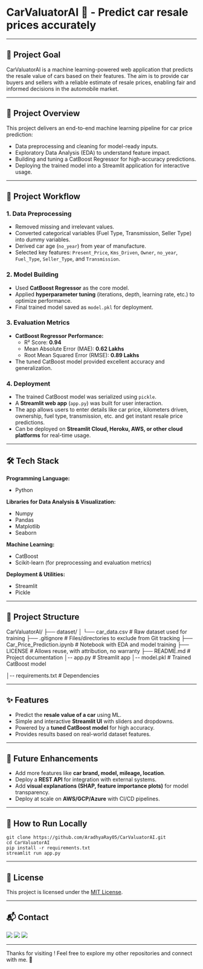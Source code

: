 # CarValuatorAI 🚗 - Predict car resale prices accurately

---


## 📌 Project Goal  
CarValuatorAI is a machine learning-powered web application that predicts the resale value of cars based on their features. The aim is to provide car buyers and sellers with a reliable estimate of resale prices, enabling fair and informed decisions in the automobile market.  

---

## 📖 Project Overview  
This project delivers an end-to-end machine learning pipeline for car price prediction:  
- Data preprocessing and cleaning for model-ready inputs.  
- Exploratory Data Analysis (EDA) to understand feature impact.  
- Building and tuning a CatBoost Regressor for high-accuracy predictions.  
- Deploying the trained model into a Streamlit application for interactive usage.

---

## 🔄 Project Workflow  

### 1. Data Preprocessing  
- Removed missing and irrelevant values.  
- Converted categorical variables (Fuel Type, Transmission, Seller Type) into dummy variables.  
- Derived car age (`no_year`) from year of manufacture.  
- Selected key features: `Present_Price`, `Kms_Driven`, `Owner`, `no_year`, `Fuel_Type`, `Seller_Type`, and `Transmission`.  

### 2. Model Building  
- Used **CatBoost Regressor** as the core model.  
- Applied **hyperparameter tuning** (iterations, depth, learning rate, etc.) to optimize performance.  
- Final trained model saved as `model.pkl` for deployment.  

### 3. Evaluation Metrics  
- **CatBoost Regressor Performance:**  
  - R² Score: **0.94**  
  - Mean Absolute Error (MAE): **0.62 Lakhs**  
  - Root Mean Squared Error (RMSE): **0.89 Lakhs**  
- The tuned CatBoost model provided excellent accuracy and generalization.  

### 4. Deployment  
- The trained CatBoost model was serialized using `pickle`.  
- A **Streamlit web app** (`app.py`) was built for user interaction.  
- The app allows users to enter details like car price, kilometers driven, ownership, fuel type, transmission, etc. and get instant resale price predictions.  
- Can be deployed on **Streamlit Cloud, Heroku, AWS, or other cloud platforms** for real-time usage.  

---

## 🛠 Tech Stack  
**Programming Language:**  
- Python  

**Libraries for Data Analysis & Visualization:**  
- Numpy  
- Pandas  
- Matplotlib  
- Seaborn  

**Machine Learning:**  
- CatBoost  
- Scikit-learn (for preprocessing and evaluation metrics)  

**Deployment & Utilities:**  
- Streamlit  
- Pickle  

---

## 📂 Project Structure  

CarValuatorAI/
├── dataset/
│   └── car_data.csv                        # Raw dataset used for training
├── .gitignore                              # Files/directories to exclude from Git tracking
├── Car_Price_Prediction.ipynb              # Notebook with EDA and model training
├── LICENSE                                 # Allows reuse, with attribution, no warranty
├── README.md                               # Project documentation
│-- app.py # Streamlit app
│-- model.pkl # Trained CatBoost model

│-- requirements.txt # Dependencies


---

## ✨ Features  
- Predict the **resale value of a car** using ML.  
- Simple and interactive **Streamlit UI** with sliders and dropdowns.  
- Powered by a **tuned CatBoost model** for high accuracy.  
- Provides results based on real-world dataset features.  

---

## 🚀 Future Enhancements  
- Add more features like **car brand, model, mileage, location**.  
- Deploy a **REST API** for integration with external systems.  
- Add **visual explanations (SHAP, feature importance plots)** for model transparency.  
- Deploy at scale on **AWS/GCP/Azure** with CI/CD pipelines.  

---

## 📌 How to Run Locally  

```
git clone https://github.com/AradhyaRay05/CarValuatorAI.git
cd CarValuatorAI
pip install -r requirements.txt
streamlit run app.py
```

---

## 📄 License

This project is licensed under the [MIT License](LICENSE).

---

## 📬 Contact

<p>
  <a href="mailto:aradhyaray99@gmail.com"><img src="https://img.shields.io/badge/Email-D14836?style=for-the-badge&logo=gmail&logoColor=white" /></a>
  <a href="www.linkedin.com/in/rayaradhya"><img src="https://img.shields.io/badge/LinkedIn-blue?style=for-the-badge&logo=linkedin&logoColor=white" /></a>
  <a href="https://github.com/AradhyaRay05"><img src="https://img.shields.io/badge/GitHub-181717?style=for-the-badge&logo=github&logoColor=white" /></a>
</p>

---

Thanks for visiting ! Feel free to explore my other repositories and connect with me. 🚀

